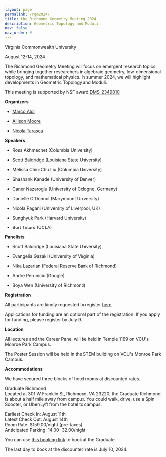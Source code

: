 ```yaml
---
layout: page
permalink: /rgm2024/
title: the Richmond Geometry Meeting 2024
description: Geometric Topology and Moduli
nav: false
nav_order: #
---
```


Virginia Commonwealth University

August 12-14, 2024

The Richmond Geometry Meeting will focus on emergent research topics while bringing together researchers in algebraic geometry, low-dimensional topology, and mathematical physics. In summer 2024, we will highlight developments in Geometric Topology and Moduli.

This meeting is supported by NSF award <a href='https://www.nsf.gov/awardsearch/showAward?AWD_ID=2349810'>DMS-2349810</a>

<b>Organizers</b>

- <a href='https://math.vcu.edu/directory/aldi.html'>Marco Aldi</a>

- <a href='https://math.vcu.edu/directory/moore.html'>Allison Moore</a>

- <a href='https://nicolatarasca.github.io'>Nicola Tarasca</a>

<b>Speakers</b>

- Ross Akhmechet (Columbia University)

- Scott Baldridge (Louisiana State University)

- Melissa Chiu-Chu Liu (Columbia University)

- Shashank Kanade (University of Denver)

- Caner Nazaroglu (University of Cologne, Germany)

- Danielle O'Donnol (Marymount University)

- Nicola Pagani (University of Liverpool, UK)

- Sunghyuk Park (Harvard University)

- Burt Totaro (UCLA)

<b>Panelists</b>

- Scott Baldridge (Louisiana State University)

- Evangelia Gazaki (University of Virginia)

- Nika Lazarian (Federal Reserve Bank of Richmond)

- Andre Perunicic (Google)

- Boya Wen (University of Richmond)

<b>Registration</b>

All participants are kindly requested to register <a href='https://docs.google.com/forms/d/e/1FAIpQLSdXXffk0DGw3sJ-f9clIkYbabrFdHLB78bWNy9pGo951HC4lg/viewform?usp=sf_link'>here</a>.

Applications for funding are an optional part of the registration. If you apply for funding, please register by July 9.

<b>Location</b>

All lectures and the Career Panel will be held in Temple 1169 on VCU's Monroe Park Campus.

The Poster Session will be held in the STEM building on VCU's Monroe Park Campus.

<b>Accommodations</b>

We have secured three blocks of hotel rooms at discounted rates.

Graduate Richmond<br/>
Located at 301 W Franklin St, Richmond, VA 23220, the Graduate Richmond is about a half mile away from campus. You could walk, drive, use a Spin Scooter, or Uber/Lyft from the hotel to campus.

Earliest Check In: August 11th<br/>
Latest Check Out: August 14th<br/>
Room Rate: $159.00/night (pre-taxes)<br/>
Anticipated Parking: $14.00-$32.00/night

You can use <a href='https://graduatehotels.com/richmond/#/booking/step-1?data=%28%27hDhd!%27richmond%27~ae925dt945fs-~rDat!2~cn!0~cg-~alBpo.gp!%276782432%27~rn-%29Cry.rk.re-~rr*%29Cax!0~cy.ds!%28%27pe.ls.as.st*%29~myBse.ce.ne*%29*!null-A%5D.*~5%2F2024%27~9!%2708%2F1A!%5BB!false~C%5D~DsA%28%27%01DCBA95.-*_'>this booking link</a> to book at the Graduate.

The last day to book at the discounted rate is July 10, 2024.
